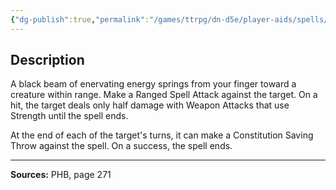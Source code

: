 ```yaml
---
{"dg-publish":true,"permalink":"/games/ttrpg/dn-d5e/player-aids/spells/level-2/ray-of-enfeeblement/","tags":["ttrpg/dnd/5e","verbal","somatic","concentration","spell"],"noteIcon":""}
---
```



## Description
A black beam of enervating energy springs from your finger toward a creature within range.
Make a Ranged Spell Attack against the target.
On a hit, the target deals only half damage with Weapon Attacks that use Strength until the spell ends.

At the end of each of the target's turns, it can make a Constitution Saving Throw against the spell.
On a success, the spell ends.

---

**Sources:** PHB, page 271
